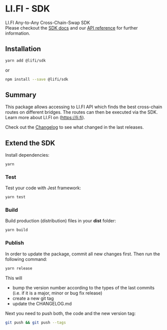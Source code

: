 # LI.FI - SDK

LI.FI Any-to-Any Cross-Chain-Swap SDK  
Please checkout the [SDK docs](https://docs.li.fi/official-documentation/sdk-docs/quick-start) and our [API reference](https://apidocs.li.fi) for further information.

## Installation

```bash
yarn add @lifi/sdk
```

or

```bash
npm install --save @lifi/sdk
```

## Summary

This package allows accessing to LI.FI API which finds the best cross-chain routes on different bridges. The routes can
then be executed via the SDK. Learn more about LI.FI on (https://li.fi).

Check out the [Changelog](./CHANGELOG.md) to see what changed in the last releases.

## Extend the SDK

Install dependencies:

```bash
yarn
```

### Test

Test your code with Jest framework:

```bash
yarn test
```

### Build

Build production (distribution) files in your **dist** folder:

```bash
yarn build
```

### Publish

In order to update the package, commit all new changes first. Then run the following command:

```bash
yarn release
```

This will

* bump the version number according to the types of the last commits (i.e. if it is a major, minor or bug fix release)
* create a new git tag
* update the CHANGELOG.md

Next you need to push both, the code and the new version tag:

```bash
git push && git push --tags
```
